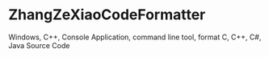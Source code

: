 # ZhangZeXiaoCodeFormatter
Windows, C++, Console Application, command line tool, format C, C++, C#, Java Source Code
